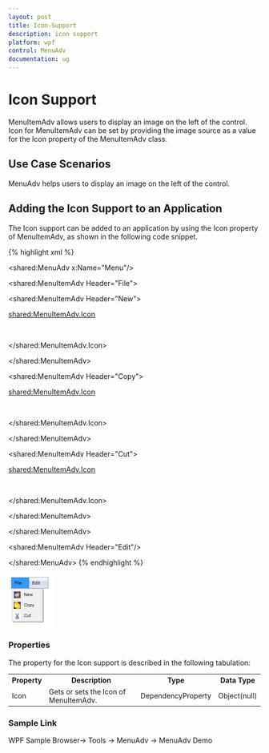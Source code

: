 ```yaml
---
layout: post
title: Icon-Support
description: icon support
platform: wpf
control: MenuAdv
documentation: ug
---
```


# Icon Support

MenuItemAdv allows users to display an image on the left of the control. Icon for MenuItemAdv can be set by providing the image source as a value for the Icon property of the MenuItemAdv class.

## Use Case Scenarios

MenuAdv helps users to display an image on the left of the control.

## Adding the Icon Support to an Application 

The Icon support can be added to an application by using the Icon property of MenuItemAdv, as shown in the following code snippet.

{% highlight xml %}






<shared:MenuAdv x:Name="Menu"/>

<shared:MenuItemAdv Header="File">

<shared:MenuItemAdv Header="New">

<shared:MenuItemAdv.Icon>

<Image Source="/MenuControlDemo;component/Images/NewIcon.jpg"/>

</shared:MenuItemAdv.Icon>

</shared:MenuItemAdv>

<shared:MenuItemAdv Header="Copy">

<shared:MenuItemAdv.Icon>

<Image Source="/MenuControlDemo;component/Images/CopyIcon.jpg"/>

</shared:MenuItemAdv.Icon>

</shared:MenuItemAdv>

<shared:MenuItemAdv Header="Cut">

<shared:MenuItemAdv.Icon>

<Image Source="/MenuControlDemo;component/Images/CutIcon.jpg"/>

</shared:MenuItemAdv.Icon>

</shared:MenuItemAdv>

</shared:MenuItemAdv>

<shared:MenuItemAdv Header="Edit"/>

</shared:MenuAdv>
{% endhighlight %}


![](Icon-Support_images/Icon-Support_img1.png)


### Properties

The property for the Icon support is described in the following tabulation:



<table>
<tr>
<th>
Property </th><th>
Description </th><th>
Type </th><th>
Data Type </th></tr>
<tr>
<td>
Icon</td><td>
Gets or sets the Icon of MenuItemAdv.</td><td>
DependencyProperty</td><td>
Object(null)</td></tr>
</table>


### Sample Link

WPF Sample Browser-> Tools -> MenuAdv -> MenuAdv Demo

